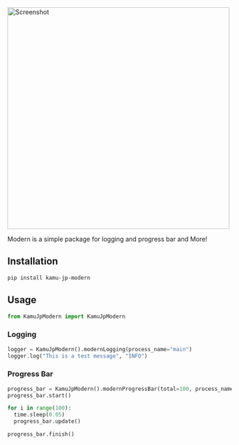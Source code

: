 <img width="499" alt="Screenshot" src="https://github.com/user-attachments/assets/b8cf83ed-23f5-4dd5-8e68-a84842b62fad">

Modern is a simple package for logging and progress bar and More!

## Installation

```bash
pip install kamu-jp-modern
```

## Usage

```python
from KamuJpModern import KamuJpModern
```

### Logging

```python
logger = KamuJpModern().modernLogging(process_name="main")
logger.log("This is a test message", "INFO")
```

### Progress Bar

```python
progress_bar = KamuJpModern().modernProgressBar(total=100, process_name="Task 1", process_color=32)
progress_bar.start()

for i in range(100):
  time.sleep(0.05)
  progress_bar.update()

progress_bar.finish()
```
